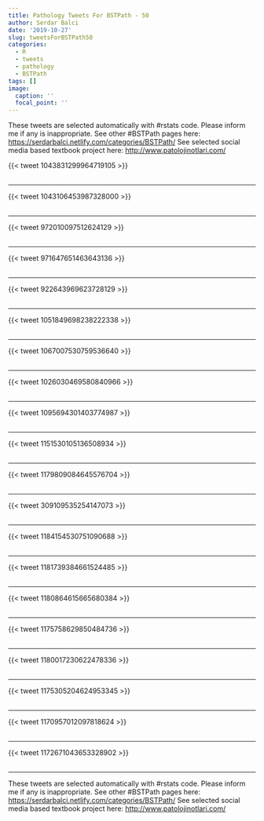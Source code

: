 ```yaml
---
title: Pathology Tweets For BSTPath - 50
author: Serdar Balci
date: '2019-10-27'
slug: tweetsForBSTPath50
categories:
  - R
  - tweets
  - pathology
  - BSTPath
tags: []
image:
  caption: ''
  focal_point: ''
---
```



These tweets are selected automatically with #rstats code. Please inform me if any is inappropriate.
See other #BSTPath pages here: https://serdarbalci.netlify.com/categories/BSTPath/ 
See selected social media based textbook project here: http://www.patolojinotlari.com/

{{< tweet 1043831299964719105 >}}
<br>
<br>
<hr>
{{< tweet 1043106453987328000 >}}
<br>
<br>
<hr>
{{< tweet 972010097512624129 >}}
<br>
<br>
<hr>
{{< tweet 971647651463643136 >}}
<br>
<br>
<hr>
{{< tweet 922643969623728129 >}}
<br>
<br>
<hr>
{{< tweet 1051849698238222338 >}}
<br>
<br>
<hr>
{{< tweet 1067007530759536640 >}}
<br>
<br>
<hr>
{{< tweet 1026030469580840966 >}}
<br>
<br>
<hr>
{{< tweet 1095694301403774987 >}}
<br>
<br>
<hr>
{{< tweet 1151530105136508934 >}}
<br>
<br>
<hr>
{{< tweet 1179809084645576704 >}}
<br>
<br>
<hr>
{{< tweet 309109535254147073 >}}
<br>
<br>
<hr>
{{< tweet 1184154530751090688 >}}
<br>
<br>
<hr>
{{< tweet 1181739384661524485 >}}
<br>
<br>
<hr>
{{< tweet 1180864615665680384 >}}
<br>
<br>
<hr>
{{< tweet 1175758629850484736 >}}
<br>
<br>
<hr>
{{< tweet 1180017230622478336 >}}
<br>
<br>
<hr>
{{< tweet 1175305204624953345 >}}
<br>
<br>
<hr>
{{< tweet 1170957012097818624 >}}
<br>
<br>
<hr>
{{< tweet 1172671043653328902 >}}
<br>
<br>
<hr>


These tweets are selected automatically with #rstats code. Please inform me if any is inappropriate.
See other #BSTPath pages here: https://serdarbalci.netlify.com/categories/BSTPath/ 
See selected social media based textbook project here: http://www.patolojinotlari.com/
